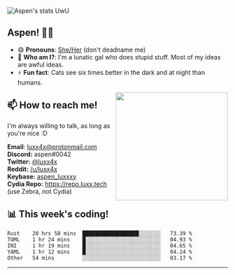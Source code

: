![Aspen's stats UwU](https://github-readme-stats.vercel.app/api?username=luxxxxy&show_icons=true&theme=onedark)

## Aspen! 🏳️‍⚧️

 - 😄 **Pronouns**: [She/Her](https://www.mypronouns.org/she-her) (don't deadname me)
 - 👩 **Who am I?**: I'm a lunatic gal who does stupid stuff. Most of my ideas are awful ideas.  
 - ⚡ **Fun fact**: <!--START_SECTION:catfact-->Cats see six times better in the dark and at night than humans.<!--END_SECTION:catfact-->
 
<img align="right" src="https://raw.githubusercontent.com/luxxxxy/luxxxxy/master/crab.jpg" width="256px" height="247px" />  

## 📫 How to reach me!
I'm always willing to talk, as long as you're nice :D

**Email**: luxx4x@protonmail.com  
**Discord:** aspen#0042  
**Twitter:** [@luxx4x](https://twitter.com/luxx4x)  
**Reddit:** [/u/luxx4x](https://reddit.com/user/luxx4x/)  
**Keybase:** [aspen_luxxxy](https://keybase.io/aspen_luxxxy)  
**Cydia Repo:** https://repo.luxx.tech (use Zebra, not Cydia)

## 📊 **This week's coding!**
<!--START_SECTION:waka-->
```text
Rust    20 hrs 58 mins  ██████████████████░░░░░░░   73.39 % 
TOML    1 hr 24 mins    █░░░░░░░░░░░░░░░░░░░░░░░░   04.93 % 
INI     1 hr 19 mins    █░░░░░░░░░░░░░░░░░░░░░░░░   04.65 % 
YAML    1 hr 12 mins    █░░░░░░░░░░░░░░░░░░░░░░░░   04.24 % 
Other   54 mins         ░░░░░░░░░░░░░░░░░░░░░░░░░   03.17 %
```
<!--END_SECTION:waka-->

-------
